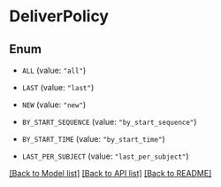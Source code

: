 # DeliverPolicy

## Enum


* `ALL` (value: `"all"`)

* `LAST` (value: `"last"`)

* `NEW` (value: `"new"`)

* `BY_START_SEQUENCE` (value: `"by_start_sequence"`)

* `BY_START_TIME` (value: `"by_start_time"`)

* `LAST_PER_SUBJECT` (value: `"last_per_subject"`)


[[Back to Model list]](../README.md#documentation-for-models) [[Back to API list]](../README.md#documentation-for-api-endpoints) [[Back to README]](../README.md)


